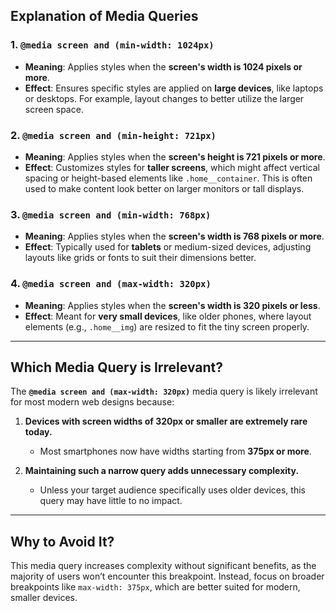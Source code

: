 ## Explanation of Media Queries

### 1. `@media screen and (min-width: 1024px)`
- **Meaning**: Applies styles when the **screen's width is 1024 pixels or more**.
- **Effect**: Ensures specific styles are applied on **large devices**, like laptops or desktops. For example, layout changes to better utilize the larger screen space.

### 2. `@media screen and (min-height: 721px)`
- **Meaning**: Applies styles when the **screen's height is 721 pixels or more**.
- **Effect**: Customizes styles for **taller screens**, which might affect vertical spacing or height-based elements like `.home__container`. This is often used to make content look better on larger monitors or tall displays.

### 3. `@media screen and (min-width: 768px)`
- **Meaning**: Applies styles when the **screen's width is 768 pixels or more**.
- **Effect**: Typically used for **tablets** or medium-sized devices, adjusting layouts like grids or fonts to suit their dimensions better.

### 4. `@media screen and (max-width: 320px)`
- **Meaning**: Applies styles when the **screen's width is 320 pixels or less**.
- **Effect**: Meant for **very small devices**, like older phones, where layout elements (e.g., `.home__img`) are resized to fit the tiny screen properly.

---

## Which Media Query is Irrelevant?

The **`@media screen and (max-width: 320px)`** media query is likely irrelevant for most modern web designs because:

1. **Devices with screen widths of 320px or smaller are extremely rare today.**  
   - Most smartphones now have widths starting from **375px or more**.
   
2. **Maintaining such a narrow query adds unnecessary complexity.**  
   - Unless your target audience specifically uses older devices, this query may have little to no impact.

---

## Why to Avoid It?
This media query increases complexity without significant benefits, as the majority of users won’t encounter this breakpoint. Instead, focus on broader breakpoints like `max-width: 375px`, which are better suited for modern, smaller devices.
